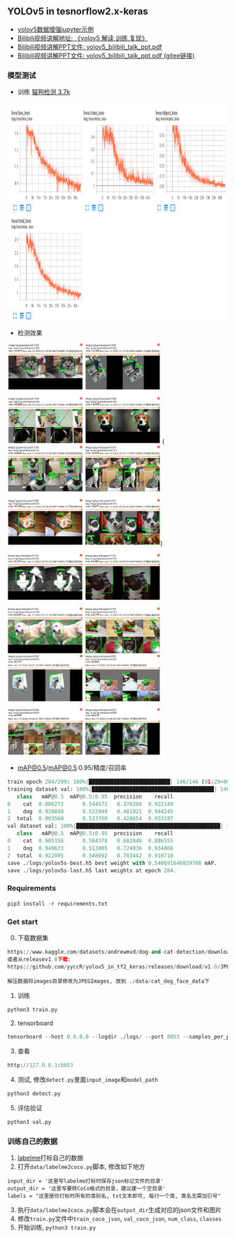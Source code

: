 ## YOLOv5 in tesnorflow2.x-keras

- [yolov5数据增强jupyter示例](./data/arguments_jupyter.ipynb)
- [Bilibili视频讲解地址: 《yolov5 解读,训练,复现》](https://www.bilibili.com/video/BV1JR4y1g77H/)
- [Bilibili视频讲解PPT文件: yolov5_bilibili_talk_ppt.pdf](./yolov5_bilibili_talk_ppt.pdf)
- [Bilibili视频讲解PPT文件: yolov5_bilibili_talk_ppt.pdf (gitee链接)](https://gitee.com/yyccR/yolov5_in_tf2_keras/blob/master/yolov5_bilibili_talk_ppt.pdf)

### 模型测试

- 训练 [猫狗检测 3.7k](https://www.kaggle.com/datasets/andrewmvd/dog-and-cat-detection?resource=download)
  
<img src="https://raw.githubusercontent.com/yyccR/Pictures/master/yolov5/yolov5_train_loss.png" width="1000" height="500"/> 

- 检测效果

<img src="https://raw.githubusercontent.com/yyccR/Pictures/master/yolov5/yolov5_train_images.png" width="350" height="230"/> (<img src="https://raw.githubusercontent.com/yyccR/Pictures/master/yolov5/yolov5_train_images2.png" width="350" height="230"/>)

<img src="https://raw.githubusercontent.com/yyccR/Pictures/master/yolov5/yolov5_train_images3.png" width="350" height="230"/>  <img src="https://raw.githubusercontent.com/yyccR/Pictures/master/yolov5/yolov5_train_images4.png" width="350" height="230"/>


- mAP@0.5/mAP@0.5:0.95/精度/召回率
```python
train epoch 284/299: 100%|██████████████████████████| 146/146 [01:29<00:00,  1.63it/s, loss=0.88708]
training dataset val: 100%|███████████████████████████████████████| 146/146 [00:38<00:00,  3.77it/s]
   class   mAP@0.5  mAP@0.5:0.95  precision    recall
0    cat  0.886272      0.544572   0.376286  0.922149
1    dog  0.920848      0.522949   0.481021  0.944245
2  total  0.903560      0.533760   0.428654  0.933197
val dataset val: 100%|██████████████████████████████████████████████| 38/38 [00:06<00:00,  5.94it/s]
   class   mAP@0.5  mAP@0.5:0.95  precision    recall
0    cat  0.905156      0.584378   0.682848  0.886555
1    dog  0.940633      0.513005   0.724036  0.934866
2  total  0.922895      0.548692   0.703442  0.910710
save ./logs/yolov5s-best.h5 best weight with 0.548691646029708 mAP.
save ./logs/yolov5s-last.h5 last weights at epoch 284.

```

### Requirements

```python
pip3 install -r requirements.txt
```

### Get start
0. 下载数据集
```python
https://www.kaggle.com/datasets/andrewmvd/dog-and-cat-detection/download
或者从releasev1.0下载:
https://github.com/yyccR/yolov5_in_tf2_keras/releases/download/v1.0/JPEGImages.zip

解压数据将images目录修改为JPEGImages, 放到 ./data/cat_dog_face_data下
```

1. 训练
```python
python3 train.py
```

2. tensorboard
```python
tensorboard --host 0.0.0.0 --logdir ./logs/ --port 8053 --samples_per_plugin=images=40
```    

3. 查看
```python
http://127.0.0.1:8053
```    

4. 测试, 修改`detect.py`里面`input_image`和`model_path`
```python
python3 detect.py
```

5. 评估验证
```python
python3 val.py
```

### 训练自己的数据

1. [labelme](https://github.com/wkentaro/labelme)打标自己的数据
2. 打开`data/labelme2coco.py`脚本, 修改如下地方
```angular2html
input_dir = '这里写labelme打标时保存json标记文件的目录'
output_dir = '这里写要转CoCo格式的目录，建议建一个空目录'
labels = "这里是你打标时所有的类别名, txt文本即可, 每行一个类, 类名无需加引号"
```
3. 执行`data/labelme2coco.py`脚本会在`output_dir`生成对应的json文件和图片
4. 修改`train.py`文件中`train_coco_json`, `val_coco_json`, `num_class`, `classes`
5. 开始训练, `python3 train.py`